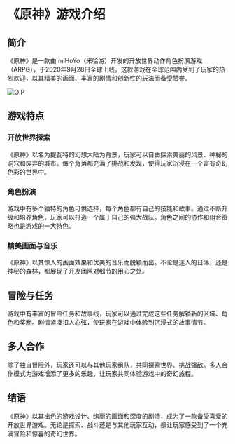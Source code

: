 # 《原神》游戏介绍

## 简介

《原神》是一款由 miHoYo（米哈游）开发的开放世界动作角色扮演游戏（ARPG），于2020年9月28日全球上线。这款游戏在全球范围内受到了玩家的热烈欢迎，以其精美的画面、丰富的剧情和创新性的玩法而备受赞誉。



![OIP](https://github.com/your985/work/assets/142816267/e7b27d0c-bf41-472a-8a61-1eb0f1d8a995)



## 游戏特点

### 开放世界探索

《原神》以名为提瓦特的幻想大陆为背景，玩家可以自由探索美丽的风景、神秘的洞穴和废弃的城市。每个角落都充满了挑战和发现，使得玩家沉浸在一个富有奇幻色彩的世界中。

### 角色扮演

游戏中有多个独特的角色可供选择，每个角色都有自己的技能和故事。通过不断升级和培养角色，玩家可以打造一个属于自己的强大战队。角色之间的协作和组合策略也是游戏的一大特色。

### 精美画面与音乐

《原神》以其惊人的画面效果和优美的音乐而脱颖而出。不论是迷人的日落，还是神秘的森林，都展现了开发团队对细节的用心之处。

## 冒险与任务

游戏中有丰富的冒险任务和故事线，玩家可以通过完成这些任务解锁新的区域、角色和奖励。剧情紧凑扣人心弦，使玩家在游戏中体验到沉浸式的故事情节。

## 多人合作

除了独自冒险外，玩家还可以与其他玩家组队，共同探索世界、挑战强敌。多人合作模式为游戏增添了更多的乐趣，让玩家共同体验游戏中的奇幻旅程。

## 结语

《原神》以其出色的游戏设计、绚丽的画面和深度的剧情，成为了一款备受喜爱的开放世界游戏。无论是探索、战斗还是与其他玩家互动，都让玩家感受到了一个充满冒险和惊喜的奇幻世界。
